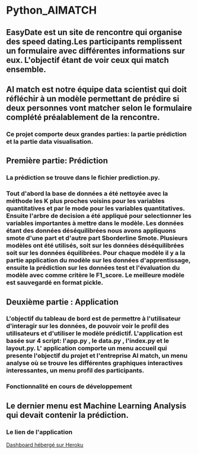 # Python_AIMATCH

##  EasyDate est un site de rencontre qui organise des speed dating.Les participants remplissent un formulaire avec différentes informations sur eux. L'objectif étant de voir ceux qui match ensemble.
##  AI match est notre équipe data scientist qui doit réfléchir à un modèle permettant de prédire si deux personnes vont matcher selon le formulaire complété préalablement de la rencontre.
### Ce projet comporte deux grandes parties: la partie prédiction et la partie data visualisation.
## Première partie: Prédiction
### La prédiction se trouve dans le fichier prediction.py.
### Tout d'abord  la base de données a été nettoyée  avec la méthode les K plus proches voisins pour les variables quantitatives et par le mode pour les variables quantitatives. Ensuite  l'arbre de decision  a été appliqué pour selectionner  les variables importantes à mettre dans le modèle. Les données étant des données déséquilibrées nous avons appliquons smote d'une part et d'autre part Sborderline Smote. Plusieurs modèles ont été utilisés,  soit sur  les données déséquilibrées soit sur les données équilibrées. Pour chaque modèle il y a la partie application du modèle sur les données d'apprentissage, ensuite la prédiction sur les données test et l'évaluation du modèle avec comme critère le F1_score. Le meilleure modèle est sauvegardé en format pickle.



## Deuxième partie : Application
### L'objectif du tableau de bord est de permettre à l'utilisateur d'interagir sur les données, de pouvoir voir le profil des utilisateurs et d'utiliser le modèle prédictif. L'application est basée sur 4 script: l'app.py , le data.py , l'index.py et le layout.py. L' application comporte un menu accueil qui presente l'objectif du projet et l'entreprise AI match, un menu analyse où se trouve les différentes graphiques interactives interessantes, un menu  profil des participants. 
### Fonctionnalité en cours de développement
## Le dernier menu est Machine Learning Analysis qui devait contenir la prédiction.

### Le lien de l'application 
<a href="https://aimatch69.herokuapp.com/" target="_blank">Dashboard hébergé sur Heroku</a>
